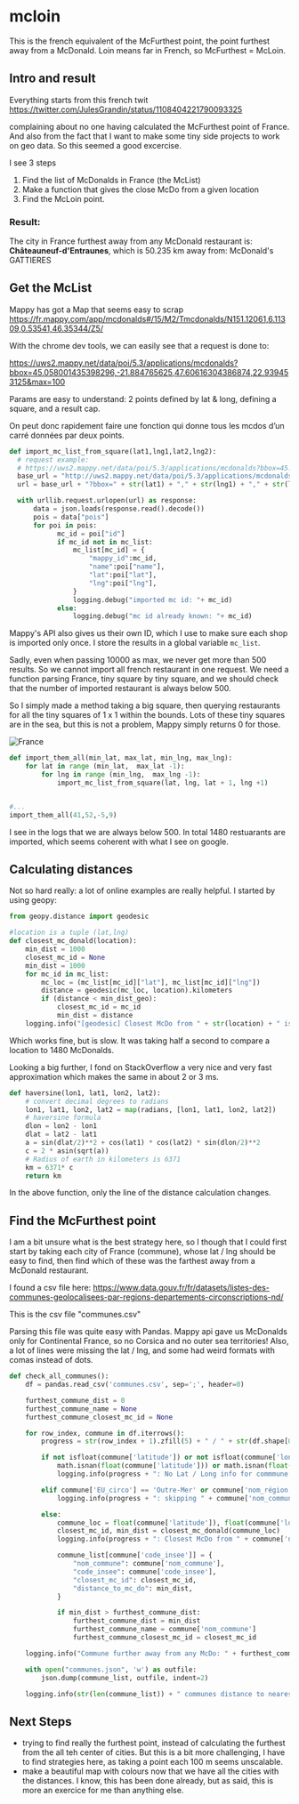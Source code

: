 # mcloin

This is the french equivalent of the McFurthest point, the point furthest away from a McDonald. 
Loin means far in French, so McFurthest = McLoin. 


## Intro and result
Everything starts from this french twit 
https://twitter.com/JulesGrandin/status/1108404221790093325

complaining about no one having calculated the McFurthest point of France. 
And also from the fact that I want to make some tiny side projects to work on geo data. So this seemed a good excercise.  

I see 3 steps

1. Find the list of McDonalds in France (the McList)
1. Make a function that gives the close McDo from a given location
1. Find the McLoin point. 

### Result: 
The city in France furthest away from any McDonald restaurant is: **Châteauneuf-d'Entraunes**, which is 50.235 km away from: McDonald's GATTIERES



## Get the McList 
Mappy has got a Map that seems easy to scrap
https://fr.mappy.com/app/mcdonalds#/15/M2/Tmcdonalds/N151.12061,6.11309,0.53541,46.35344/Z5/

With the chrome dev tools, we can easily see that a request is done to: 

https://uws2.mappy.net/data/poi/5.3/applications/mcdonalds?bbox=45.058001435398296,-21.884765625,47.60616304386874,22.939453125&max=100

Params are easy to understand: 2 points defined by lat & long, defining a square, and a result cap. 

On peut donc rapidement faire une fonction qui donne tous les mcdos d’un carré données par deux points. 

```python
def import_mc_list_from_square(lat1,lng1,lat2,lng2):
  # request example: 
  # https://uws2.mappy.net/data/poi/5.3/applications/mcdonalds?bbox=45.058001435398296,-21.884765625,47.60616304386874,22.939453125&max=100
  base_url = "http://uws2.mappy.net/data/poi/5.3/applications/mcdonalds"
  url = base_url + "?bbox=" + str(lat1) + "," + str(lng1) + "," + str(lat2) + "," + str(lng2) + "&max=500"

  with urllib.request.urlopen(url) as response:
      data = json.loads(response.read().decode())
      pois = data["pois"]
      for poi in pois:
            mc_id = poi["id"]
            if mc_id not in mc_list:
                mc_list[mc_id] = {
                    "mappy_id":mc_id,
                    "name":poi["name"],
                    "lat":poi["lat"],
                    "lng":poi["lng"],
                }
                logging.debug("imported mc id: "+ mc_id)
            else:
                logging.debug("mc id already known: "+ mc_id)
```

Mappy's API also gives us their own ID, which I use to make sure each shop is imported only once. 
I store the results in a global variable `mc_list`. 

Sadly, even when passing 10000 as max, we never get more than 500 results. So we cannot import all french restaurant in one request. 
We need a function parsing France, tiny square by tiny square, and we should check that the number of imported restaurant is always below 500.

So I simply made a method taking a big square, then querying restaurants for all the tiny squares of 1 x 1 within the bounds. Lots of these tiny squares are in the sea, but this is not a problem, Mappy simply returns 0 for those. 

![France](https://www.evernote.com/shard/s517/sh/97d97f2a-0333-4664-818a-91299efcac4d/899bf07a9af0a269/res/6d039011-6f77-4cf3-ae8a-6ba8ecd89fd0/skitch.png)

```python
def import_them_all(min_lat, max_lat, min_lng, max_lng):
    for lat in range (min_lat,  max_lat -1):
        for lng in range (min_lng,  max_lng -1):
            import_mc_list_from_square(lat, lng, lat + 1, lng +1)


#...
import_them_all(41,52,-5,9)
```

I see in the logs that we are always below 500. In total 1480 restuarants are imported, which seems coherent with what I see on google. 

## Calculating distances
Not so hard really: a lot of online examples are really helpful. 
I started by using geopy: 

```python
from geopy.distance import geodesic

#location is a tuple (lat,lng)
def closest_mc_donald(location):
    min_dist = 1000
    closest_mc_id = None
    min_dist = 1000
    for mc_id in mc_list:
        mc_loc = (mc_list[mc_id]["lat"], mc_list[mc_id]["lng"])
        distance = geodesic(mc_loc, location).kilometers
        if (distance < min_dist_geo):
            closest_mc_id = mc_id
            min_dist = distance
    logging.info("[geodesic] Closest McDo from " + str(location) + " is " + mc_list[closest_mc_id]["name"] + ", at " + str(min_dist_geo) + " km.")
```

Which works fine, but is slow. It was taking half a second to compare a location to 1480 McDonalds. 

Looking a big further, I fond on StackOverflow a very nice and very fast approximation which makes the same in about 2 or 3 ms. 

```python
def haversine(lon1, lat1, lon2, lat2):
    # convert decimal degrees to radians
    lon1, lat1, lon2, lat2 = map(radians, [lon1, lat1, lon2, lat2])
    # haversine formula
    dlon = lon2 - lon1
    dlat = lat2 - lat1
    a = sin(dlat/2)**2 + cos(lat1) * cos(lat2) * sin(dlon/2)**2
    c = 2 * asin(sqrt(a))
    # Radius of earth in kilometers is 6371
    km = 6371* c
    return km
```

In the above function, only the line of the distance calculation changes. 

## Find the McFurthest point
I am a bit unsure what is the best strategy here, so I though that I could first start by taking each city of France (commune), whose lat / lng should be easy to find, then find which of these was the farthest away from a McDonald restaurant. 

I found a csv file here: 
https://www.data.gouv.fr/fr/datasets/listes-des-communes-geolocalisees-par-regions-departements-circonscriptions-nd/

This is the csv file "communes.csv"

Parsing this file was quite easy with Pandas. Mappy api gave us McDonalds only for Continental France, so no Corsica and no outer sea territories! 
Also, a lot of lines were missing the lat / lng, and some had weird formats with comas instead of dots. 

```python
def check_all_communes():
    df = pandas.read_csv('communes.csv', sep=';', header=0)

    furthest_commune_dist = 0
    furthest_commune_name = None
    furthest_commune_closest_mc_id = None

    for row_index, commune in df.iterrows():
        progress = str(row_index + 1).zfill(5) + " / " + str(df.shape[0])

        if not isfloat(commune['latitude']) or not isfloat(commune['longitude']) or \
            math.isnan(float(commune['latitude'])) or math.isnan(float(commune['longitude'])):
            logging.info(progress + ": No Lat / Long info for commmune: " + commune['nom_commune'])

        elif commune['EU_circo'] == 'Outre-Mer' or commune['nom_région'] == 'Corse' :
            logging.info(progress + ": skipping " + commune['nom_commune'] + " as not on continental France")

        else:
            commune_loc = float(commune['latitude']), float(commune['longitude']),
            closest_mc_id, min_dist = closest_mc_donald(commune_loc)
            logging.info(progress + ": Closest McDo from " + commune['nom_commune'] + " is " + mc_list[closest_mc_id]["name"] + ", at " + str(min_dist) + " km.")

            commune_list[commune['code_insee']] = {
                "nom_commune": commune['nom_commune'],
                "code_insee": commune['code_insee'],
                "closest_mc_id": closest_mc_id,
                "distance_to_mc_do": min_dist,
            }

            if min_dist > furthest_commune_dist:
                furthest_commune_dist = min_dist
                furthest_commune_name = commune['nom_commune']
                furthest_commune_closest_mc_id = closest_mc_id

    logging.info("Commune further away from any McDo: " + furthest_commune_name + ", which is " + str(furthest_commune_dist) + " km away from Mc Do: " + mc_list[furthest_commune_closest_mc_id]["name"])

    with open("communes.json", 'w') as outfile:
        json.dump(commune_list, outfile, indent=2)

    logging.info(str(len(commune_list)) + " communes distance to nearest McDo evaluated, and saved to local file")
```

## Next Steps
* trying to find really the furthest point, instead of calculating the furthest from the all teh center of cities. But this is a bit more challenging, I have to find strategies here, as taking a point each 100 m seems unscalable. 
* make a beautiful map with colours now that we have all the cities with the distances. I know, this has been done already, but as said, this is more an exercice for me than anything else. 
